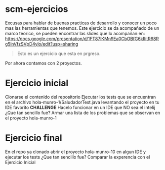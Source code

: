 # scm-ejercicios

Excusas para hablar de buenas practicas de desarrollo y conocer un poco mas las herramientas que tenemos.
Este ejercicio se da acompañado de un marco teorico, se pueden encontrar las slides que lo acompañan en: https://docs.google.com/presentation/d/1FT87lKMn9Ea0CbOBfG6kIIitR68Rg5lnVfzSVpD4ylo/edit?usp=sharing


> Esto es un ejercicio que esta en prgreso.

Por ahora contamos con 2 proyectos.

# Ejercicio inicial
Clonarse el contenido del repositorio
Ejecutar los tests que se encuentran en el archivo hola-munro-1/SaludadorTest.java levantando el proyecto en tu IDE favorito
**CHALLENGE** Hacelo funcionar en un IDE que NO sea el intelij
¿Que tan sencillo fue? Armar una lista de los problemas que se observan en el proyecto hola-munro-1

# Ejercicio final
En el repo ya clonado abrir el proyecto hola-munro-10 en algun IDE y ejecutar los tests
¿Que tan sencillo fue? Comparar la experencia con el Ejercicio Inicial
